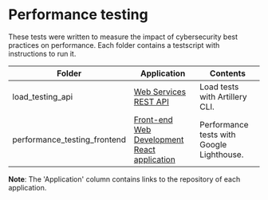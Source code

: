 # Performance testing

These tests were written to measure the impact of cybersecurity best practices on performance. Each folder contains a testscript with instructions to run it. 

| Folder | Application | Contents |
|--------|-------------|----------|
| load_testing_api | [Web Services REST API](https://github.com/jorenvermeersch/bachelorproef-backend) | Load tests with Artillery CLI. |
| performance_testing_frontend | [Front-end Web Development React application](https://github.com/jorenvermeersch/bachelorproef-frontend) | Performance tests with Google Lighthouse. |

**Note**: The 'Application' column contains links to the repository of each application. 


